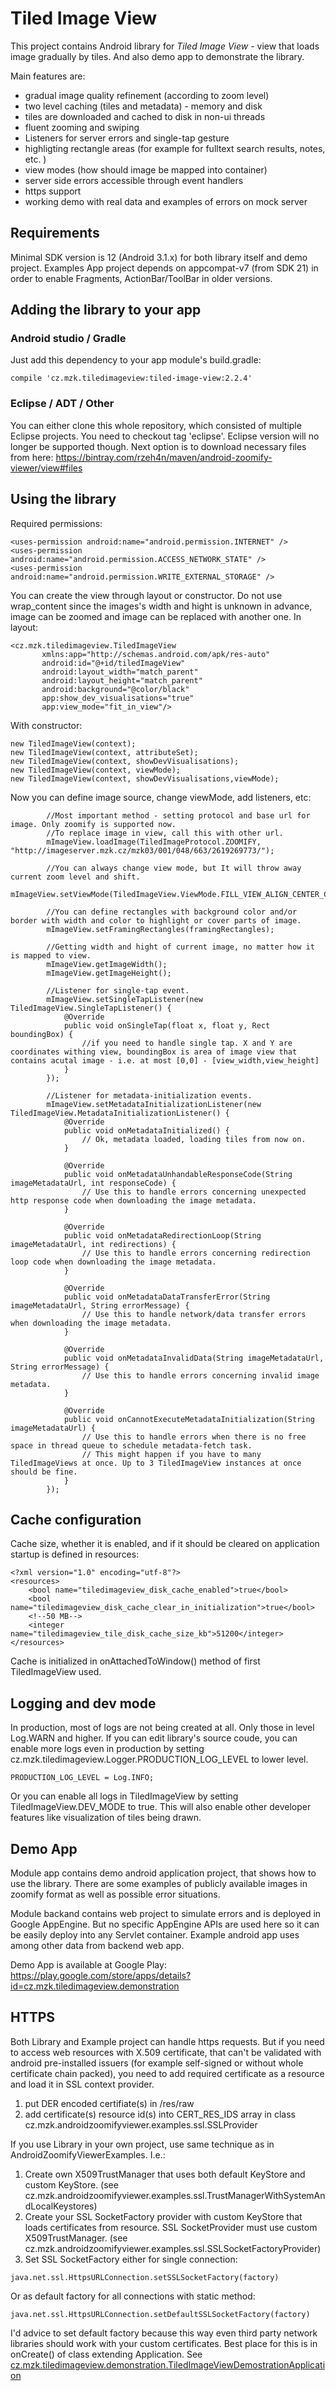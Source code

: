 # Tiled Image View

This project contains Android library for *Tiled Image View* - view that loads image gradually by tiles. And also demo app to demonstrate the library.

Main features are:
 * gradual image quality refinement (according to zoom level)
 * two level caching (tiles and metadata) - memory and disk
 * tiles are downloaded and cached to disk in non-ui threads
 * fluent zooming and swiping
 * Listeners for server errors and single-tap gesture 
 * highligting rectangle areas (for example for fulltext search results, notes, etc. )
 * view modes (how should image be mapped into container)
 * server side errors accessible through event handlers
 * https support
 * working demo with real data and examples of errors on mock server
 
## Requirements
Minimal SDK version is 12 (Android 3.1.x) for both library itself and demo project.
Examples App project depends on appcompat-v7 (from SDK 21) in order to enable Fragments, ActionBar/ToolBar in older versions.

## Adding the library to your app
### Android studio / Gradle
Just add this dependency to your app module's build.gradle:
```
compile 'cz.mzk.tiledimageview:tiled-image-view:2.2.4'
```
### Eclipse / ADT / Other
You can either clone this whole repository, which consisted of multiple Eclipse projects. You need to checkout tag 'eclipse'. Eclipse version will no longer be supported though.
Next option is to download necessary files from here:
https://bintray.com/rzeh4n/maven/android-zoomify-viewer/view#files

## Using the library
Required permissions:
```
<uses-permission android:name="android.permission.INTERNET" />
<uses-permission android:name="android.permission.ACCESS_NETWORK_STATE" />
<uses-permission android:name="android.permission.WRITE_EXTERNAL_STORAGE" />
```
You can create the view through layout or constructor. Do not use wrap_content since the images's width and hight is unknown in advance, image can be zoomed and image can be replaced with another one.
In layout:
```
<cz.mzk.tiledimageview.TiledImageView
       xmlns:app="http://schemas.android.com/apk/res-auto"
       android:id="@+id/tiledImageView"
       android:layout_width="match_parent"
       android:layout_height="match_parent"
       android:background="@color/black"
       app:show_dev_visualisations="true"
       app:view_mode="fit_in_view"/>
```
With constructor:
```
new TiledImageView(context);
new TiledImageView(context, attributeSet);
new TiledImageView(context, showDevVisualisations);
new TiledImageView(context, viewMode);
new TiledImageView(context, showDevVisualisations,viewMode);
```
Now you can define image source, change viewMode, add listeners, etc:
```
        //Most important method - setting protocol and base url for image. Only zoomify is supported now.
        //To replace image in view, call this with other url.
        mImageView.loadImage(TiledImageProtocol.ZOOMIFY, "http://imageserver.mzk.cz/mzk03/001/048/663/2619269773/");

        //You can always change view mode, but It will throw away current zoom level and shift.
        mImageView.setViewMode(TiledImageView.ViewMode.FILL_VIEW_ALIGN_CENTER_CENTER);

        //You can define rectangles with background color and/or border with width and color to highlight or cover parts of image.
        mImageView.setFramingRectangles(framingRectangles);

        //Getting width and hight of current image, no matter how it is mapped to view.
        mImageView.getImageWidth();
        mImageView.getImageHeight();

        //Listener for single-tap event.
        mImageView.setSingleTapListener(new TiledImageView.SingleTapListener() {
            @Override
            public void onSingleTap(float x, float y, Rect boundingBox) {
                //if you need to handle single tap. X and Y are coordinates withing view, boundingBox is area of image view that contains acutal image - i.e. at most [0,0] - [view_width,view_height]
            }
        });

        //Listener for metadata-initialization events.
        mImageView.setMetadataInitializationListener(new TiledImageView.MetadataInitializationListener() {
            @Override
            public void onMetadataInitialized() {
                // Ok, metadata loaded, loading tiles from now on.
            }

            @Override
            public void onMetadataUnhandableResponseCode(String imageMetadataUrl, int responseCode) {
                // Use this to handle errors concerning unexpected http response code when downloading the image metadata.
            }

            @Override
            public void onMetadataRedirectionLoop(String imageMetadataUrl, int redirections) {
                // Use this to handle errors concerning redirection loop code when downloading the image metadata.
            }

            @Override
            public void onMetadataDataTransferError(String imageMetadataUrl, String errorMessage) {
                // Use this to handle network/data transfer errors when downloading the image metadata.
            }

            @Override
            public void onMetadataInvalidData(String imageMetadataUrl, String errorMessage) {
                // Use this to handle errors concerning invalid image metadata.
            }

            @Override
            public void onCannotExecuteMetadataInitialization(String imageMetadataUrl) {
                // Use this to handle errors when there is no free space in thread queue to schedule metadata-fetch task.
                // This might happen if you have to many TiledImageViews at once. Up to 3 TiledImageView instances at once should be fine.
            }
        });
```
## Cache configuration
Cache size, whether it is enabled, and if it should be cleared on application startup is defined in resources:
```
<?xml version="1.0" encoding="utf-8"?>
<resources>
    <bool name="tiledimageview_disk_cache_enabled">true</bool>
    <bool name="tiledimageview_disk_cache_clear_in_initialization">true</bool>
    <!--50 MB-->
    <integer name="tiledimageview_tile_disk_cache_size_kb">51200</integer>
</resources>
```
Cache is initialized in onAttachedToWindow() method of first TiledImageView used.
## Logging and dev mode
In production, most of logs are not being created at all. Only those in level Log.WARN and higher. 
If you can edit library's source coude, you can enable more logs even in production by setting cz.mzk.tiledimageview.Logger.PRODUCTION_LOG_LEVEL to lower level.
```
PRODUCTION_LOG_LEVEL = Log.INFO;
```
Or you can enable all logs in TiledImageView by setting TiledImageView.DEV_MODE to true. This will also enable other developer features like visualization of tiles being drawn.

## Demo App
Module app contains demo android application project, that shows how to use the library. There are some examples of publicly available images in zoomify format as well as possible error situations. 

Module backand contains web project to simulate errors and is deployed in Google AppEngine. But no specific AppEngine APIs are used here so it can be easily deploy into any Servlet container. Example android app uses among other data from backend web app.

Demo App is available at Google Play: https://play.google.com/store/apps/details?id=cz.mzk.tiledimageview.demonstration
## HTTPS
Both Library and Example project can handle https requests. But if you need to access web resources with X.509 certificate, that can't be validated with android pre-installed issuers (for example self-signed or without whole certificate chain packed), you need to add required certificate as a resource and load it in SSL context provider.

1. put DER encoded certifiate(s) in /res/raw
2. add certificate(s) resource id(s) into CERT_RES_IDS array in class cz.mzk.androidzoomifyviewer.examples.ssl.SSLProvider

If you use Library in your own project, use same technique as in AndroidZoomifyViewerExamples. I.e.:

1. Create own X509TrustManager that uses both default KeyStore and custom KeyStore. (see cz.mzk.androidzoomifyviewer.examples.ssl.TrustManagerWithSystemAndLocalKeystores)
2. Create your SSL SocketFactory provider with custom KeyStore that loads certificates from resource. SSL SocketProvider must use custom X509TrustManager. (see cz.mzk.androidzoomifyviewer.examples.ssl.SSLSocketFactoryProvider)
3. Set SSL SocketFactory either for single connection:
```
java.net.ssl.HttpsURLConnection.setSSLSocketFactory(factory)
```
Or as default factory for all connections with static method:
```
java.net.ssl.HttpsURLConnection.setDefaultSSLSocketFactory(factory)
```
I'd advice to set default factory because this way even third party network libraries should work with your custom certificates. Best place for this is in onCreate() of class extending Application. See <a href="https://github.com/moravianlibrary/AndroidZoomifyViewer/blob/master/app/src/main/java/cz/mzk/tiledimageview/demonstration/TiledImageViewDemostrationApplication.java">cz.mzk.tiledimageview.demonstration.TiledImageViewDemostrationApplication</a>

